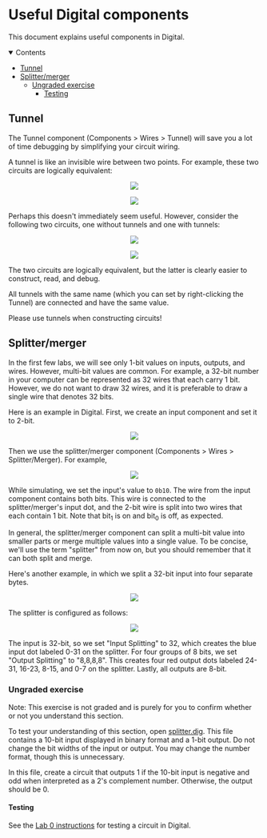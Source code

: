 <!-- omit in toc -->
# Useful Digital components

This document explains useful components in Digital.

<details open>
    <summary>Contents</summary>

- [Tunnel](#tunnel)
- [Splitter/merger](#splittermerger)
  - [Ungraded exercise](#ungraded-exercise)
    - [Testing](#testing)

</details>

## Tunnel

The Tunnel component (Components > Wires > Tunnel) will save you a lot of time debugging by simplifying your circuit wiring.

A tunnel is like an invisible wire between two points. For example, these two circuits are logically equivalent:

<p align="center">
  <img src="https://i.imgur.com/QMht3mK.png">
</p>

<p align="center">
  <img src="https://i.imgur.com/Uroonpl.png">
</p>

Perhaps this doesn't immediately seem useful. However, consider the following two circuits, one without tunnels and one with tunnels:

<p align="center">
  <img src="https://i.imgur.com/yhsAHK1.png">
</p>

<p align="center">
  <img src="https://i.imgur.com/I8YNwgt.png">
</p>

The two circuits are logically equivalent, but the latter is clearly easier to construct, read, and debug.

All tunnels with the same name (which you can set by right-clicking the Tunnel) are connected and have the same value.

Please use tunnels when constructing circuits!

## Splitter/merger

In the first few labs, we will see only 1-bit values on inputs, outputs, and wires. However, multi-bit values are common. For example, a 32-bit number in your computer can be represented as 32 wires that each carry 1 bit. However, we do not want to draw 32 wires, and it is preferable to draw a single wire that denotes 32 bits.

Here is an example in Digital. First, we create an input component and set it to 2-bit.

<p align="center">
  <img src="https://i.imgur.com/F2iHpQ4.png">
</p>

Then we use the splitter/merger component (Components > Wires > Splitter/Merger). For example,

<p align="center">
  <img src="https://i.imgur.com/twDwoIP.png">
</p>

While simulating, we set the input's value to `0b10`. The wire from the input component contains both bits. This wire is connected to the splitter/merger's input dot, and the 2-bit wire is split into two wires that each contain 1 bit. Note that bit<sub>1</sub> is on and bit<sub>0</sub> is off, as expected.

In general, the splitter/merger component can split a multi-bit value into smaller parts or merge multiple values into a single value. To be concise, we'll use the term "splitter" from now on, but you should remember that it can both split and merge.

Here's another example, in which we split a 32-bit input into four separate bytes.

<p align="center">
  <img src="https://i.imgur.com/YObxjeP.png">
</p>

The splitter is configured as follows:

<p align="center">
  <img src="https://i.imgur.com/QvnfEZB.png">
</p>

The input is 32-bit, so we set "Input Splitting" to 32, which creates the blue input dot labeled 0-31 on the splitter. For four groups of 8 bits, we set "Output Splitting" to "8,8,8,8". This creates four red output dots labeled 24-31, 16-23, 8-15, and 0-7 on the splitter. Lastly, all outputs are 8-bit.

### Ungraded exercise

Note: This exercise is not graded and is purely for you to confirm whether or not you understand this section.

To test your understanding of this section, open [splitter.dig](splitter.dig). This file contains a 10-bit input displayed in binary format and a 1-bit output. Do not change the bit widths of the input or output. You may change the number format, though this is unnecessary.

In this file, create a circuit that outputs 1 if the 10-bit input is negative and odd when interpreted as a 2's complement number. Otherwise, the output should be 0.

#### Testing

See the [Lab 0 instructions](https://github.com/COMP311/lab-0?tab=readme-ov-file#testing) for testing a circuit in Digital.
